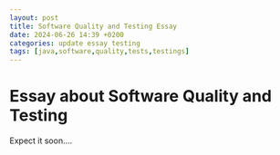 ```yaml
---
layout: post
title: Software Quality and Testing Essay
date: 2024-06-26 14:39 +0200
categories: update essay testing
tags: [java,software,quality,tests,testings]
---
```


# Essay about Software Quality and Testing 

Expect it soon....

